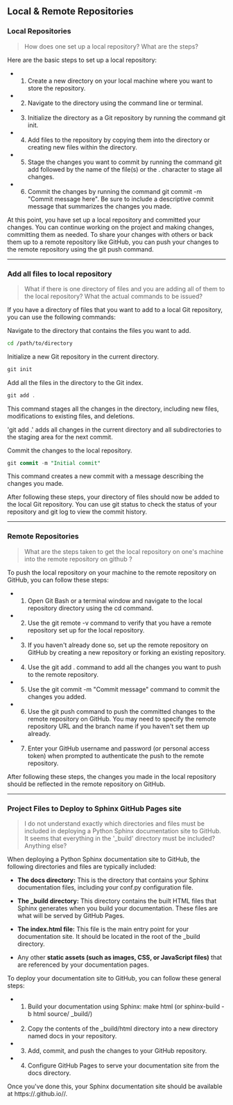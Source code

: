 ## Local & Remote Repositories

### Local Repositories

> How does one set up a local repository? What are the steps?  

Here are the basic steps to set up a local repository:

- 1. Create a new directory on your local machine where you want to store the repository.

- 2. Navigate to the directory using the command line or terminal.

- 3. Initialize the directory as a Git repository by running the command git init.

- 4. Add files to the repository by copying them into the directory or creating new files within the directory.

- 5. Stage the changes you want to commit by running the command git add followed by the name of the file(s) or the . character to stage all changes.

- 6. Commit the changes by running the command git commit -m "Commit message here". Be sure to include a descriptive commit message that summarizes the changes you made.

At this point, you have set up a local repository and committed your changes. You can continue working on the project and making changes, committing them as needed. To share your changes with others or back them up to a remote repository like GitHub, you can push your changes to the remote repository using the git push command.

---
### Add all files to local repository 

> What if there is one directory of files and you are adding all of them to the local repository? What the actual commands to be issued?  

If you have a directory of files that you want to add to a local Git repository, you can use the following commands:

Navigate to the directory that contains the files you want to add.

```bash
cd /path/to/directory
```

Initialize a new Git repository in the current directory.

```csharp
git init
```

Add all the files in the directory to the Git index.

```csharp
git add .
```

This command stages all the changes in the directory, including new files, modifications to existing files, and deletions.

'git add .' adds all changes in the current directory and all subdirectories to the staging area for the next commit.

Commit the changes to the local repository.

```sql
git commit -m "Initial commit"
```

This command creates a new commit with a message describing the changes you made.

After following these steps, your directory of files should now be added to the local Git repository. You can use git status to check the status of your repository and git log to view the commit history.

---
### Remote Repositories

> What are the steps taken to get the local repository on one's machine into the remote repository on github ? 

To push the local repository on your machine to the remote repository on GitHub, you can follow these steps:

- 1. Open Git Bash or a terminal window and navigate to the local repository directory using the cd command.

- 2. Use the git remote -v command to verify that you have a remote repository set up for the local repository.

- 3. If you haven't already done so, set up the remote repository on GitHub by creating a new repository or forking an existing repository.

- 4. Use the git add . command to add all the changes you want to push to the remote repository.

- 5. Use the git commit -m "Commit message" command to commit the changes you added.

- 6. Use the git push command to push the committed changes to the remote repository on GitHub. You may need to specify the remote repository URL and the branch name if you haven't set them up already.

- 7. Enter your GitHub username and password (or personal access token) when prompted to authenticate the push to the remote repository.

After following these steps, the changes you made in the local repository should be reflected in the remote repository on GitHub.

---

### Project Files to Deploy to Sphinx GitHub Pages site

> I do not understand exactly which directories and files must be included in deploying a Python Sphinx documentation site to GitHub. It seems that everything in the '_build' directory must be included? Anything else?  

When deploying a Python Sphinx documentation site to GitHub, the following directories and files are typically included:

- **The docs directory:** This is the directory that contains your Sphinx documentation files, including your conf.py configuration file.

- **The _build directory:** This directory contains the built HTML files that Sphinx generates when you build your documentation. These files are what will be served by GitHub Pages.

- **The index.html file:** This file is the main entry point for your documentation site. It should be located in the root of the _build directory.

- Any other **static assets (such as images, CSS, or JavaScript files)** that are referenced by your documentation pages.

To deploy your documentation site to GitHub, you can follow these general steps:

- 1. Build your documentation using Sphinx: make html (or sphinx-build -b html source/ _build/)

- 2. Copy the contents of the _build/html directory into a new directory named docs in your repository.

- 3. Add, commit, and push the changes to your GitHub repository.

- 4. Configure GitHub Pages to serve your documentation site from the docs directory.

Once you've done this, your Sphinx documentation site should be available at https://<username>.github.io/<repository-name>/.







